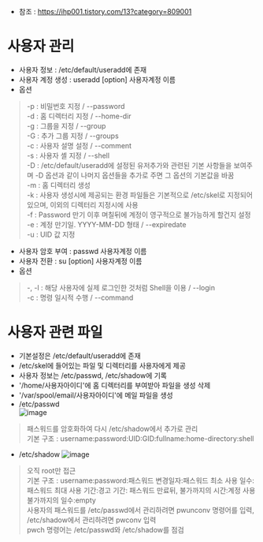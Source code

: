 * 참조 : https://ihp001.tistory.com/13?category=809001

사용자 관리
===========
* 사용자 정보 : /etc/default/useradd에 존재
* 사용자 계정 생성 : useradd [option] 사용자계정 이름
* 옵션
> -p : 비밀번호 지정 / --password</br>
> -d : 홈 디렉터리 지정 / --home-dir</br>
> -g : 그룹을 지정 / --group</br>
> -G : 추가 그룹 지정 / --groups</br>
> -c : 사용자 설명 설정 / --comment</br>
> -s : 사용자 셸 지정 / --shell</br>
> -D : /etc/default/useradd에 설정된 유저추가와 관련된 기본 사항들을 보여주며 -D 옵션과 같이 나머지 옵션들을 추가로 주면 그 옵션의 기본값을 바꿈</br>
> -m : 홈 디렉터리 생성</br>
> -k : 사용자 생성시에 제공되는 환경 파일들은 기본적으로 /etc/skel로 지정되어 있으며, 이외의 디렉터리 지정시에 사용</br>
> -f : Password 만기 이후 며칠뒤에 계정이 영구적으로 불가능하게 할건지 설정</br>
> -e : 계정 만기일. YYYY-MM-DD 형태 / --expiredate</br>
> -u : UID 값 지정</br>
* 사용자 암호 부여 : passwd 사용자계정 이름
* 사용자 전환 : su [option] 사용자계정 이름
* 옵션
> -, -l : 해당 사용자에 실제 로그인한 것처럼 Shell을 이용 / --login</br>
> -c : 명령 일시적 수행 / --command</br>

사용자 관련 파일
===============
* 기본설정은 /etc/default/useradd에 존재
* /etc/skel에 들어있는 파일 및 디렉터리를 사용자에게 제공
* 사용자 정보는 /etc/passwd, /etc/shadow에 기록
* '/home/사용자아이디'에 홈 디렉터리를 부여받아 파일을 생성 삭제
* '/var/spool/email/사용자아이디'에 메일 파일을 생성
* /etc/passwd</br>
  ![image](https://user-images.githubusercontent.com/70207093/184475441-f32ad316-2474-48ce-8ff6-fff9f3401477.png)

> 패스워드를 암호화하여 다시 /etc/shadow에서 추가로 관리</br>
> 기본 구조 : username:password:UID:GID:fullname:home-directory:shell
* /etc/shadow
  ![image](https://user-images.githubusercontent.com/70207093/184475492-1089ba19-0aea-4268-9933-1c12a3915920.png)
> 오직 root만 접근</br>
> 기본 구조 : username:password:패스워드 변경일자:패스워드 최소 사용 일수:패스워드 최대 사용 기간:경고 기간: 패스워드 만료뒤, 불가까지의 시간:계정 사용 불가까지의 일수:empty</br>
> 사용자의 패스워드를 /etc/passwd에서 관리하려면 pwunconv 명령어를 입력, /etc/shadow에서 관리하려면 pwconv 입력</br>
> pwch 명령어는 /etc/passwd와 /etc/shadow를 점검</br>
